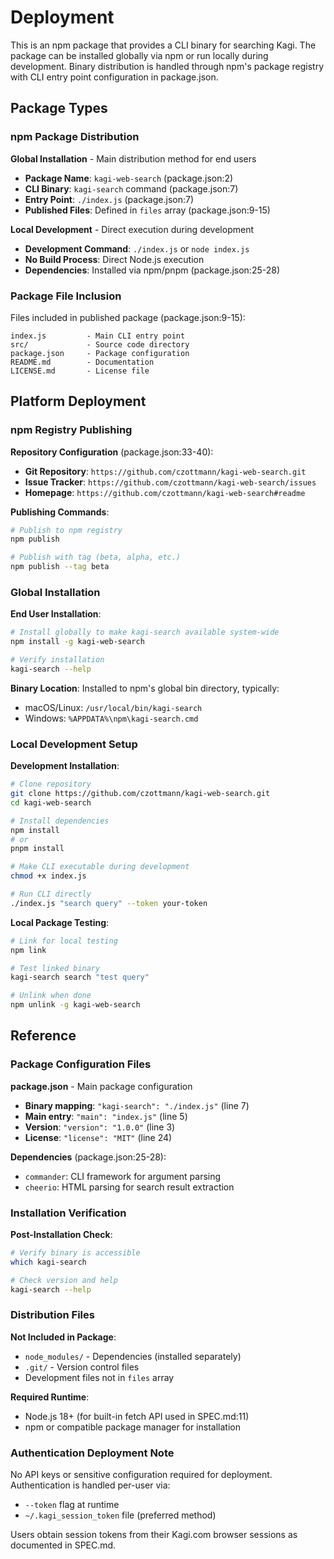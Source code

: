 <!-- Generated: 2025-08-04T21:37:01+02:00 -->

# Deployment

This is an npm package that provides a CLI binary for searching Kagi. The package can be installed globally via npm or run locally during development. Binary distribution is handled through npm's package registry with CLI entry point configuration in package.json.

## Package Types

### npm Package Distribution

**Global Installation** - Main distribution method for end users
- **Package Name**: `kagi-web-search` (package.json:2)
- **CLI Binary**: `kagi-search` command (package.json:7)
- **Entry Point**: `./index.js` (package.json:7)
- **Published Files**: Defined in `files` array (package.json:9-15)

**Local Development** - Direct execution during development
- **Development Command**: `./index.js` or `node index.js`
- **No Build Process**: Direct Node.js execution
- **Dependencies**: Installed via npm/pnpm (package.json:25-28)

### Package File Inclusion

Files included in published package (package.json:9-15):
```
index.js         - Main CLI entry point
src/             - Source code directory
package.json     - Package configuration
README.md        - Documentation
LICENSE.md       - License file
```

## Platform Deployment

### npm Registry Publishing

**Repository Configuration** (package.json:33-40):
- **Git Repository**: `https://github.com/czottmann/kagi-web-search.git`
- **Issue Tracker**: `https://github.com/czottmann/kagi-web-search/issues`
- **Homepage**: `https://github.com/czottmann/kagi-web-search#readme`

**Publishing Commands**:
```bash
# Publish to npm registry
npm publish

# Publish with tag (beta, alpha, etc.)
npm publish --tag beta
```

### Global Installation

**End User Installation**:
```bash
# Install globally to make kagi-search available system-wide
npm install -g kagi-web-search

# Verify installation
kagi-search --help
```

**Binary Location**: Installed to npm's global bin directory, typically:
- macOS/Linux: `/usr/local/bin/kagi-search`
- Windows: `%APPDATA%\npm\kagi-search.cmd`

### Local Development Setup

**Development Installation**:
```bash
# Clone repository
git clone https://github.com/czottmann/kagi-web-search.git
cd kagi-web-search

# Install dependencies
npm install
# or
pnpm install

# Make CLI executable during development
chmod +x index.js

# Run CLI directly
./index.js "search query" --token your-token
```

**Local Package Testing**:
```bash
# Link for local testing
npm link

# Test linked binary
kagi-search search "test query"

# Unlink when done
npm unlink -g kagi-web-search
```

## Reference

### Package Configuration Files

**package.json** - Main package configuration
- **Binary mapping**: `"kagi-search": "./index.js"` (line 7)
- **Main entry**: `"main": "index.js"` (line 5)
- **Version**: `"version": "1.0.0"` (line 3)
- **License**: `"license": "MIT"` (line 24)

**Dependencies** (package.json:25-28):
- `commander`: CLI framework for argument parsing
- `cheerio`: HTML parsing for search result extraction

### Installation Verification

**Post-Installation Check**:
```bash
# Verify binary is accessible
which kagi-search

# Check version and help
kagi-search --help
```

### Distribution Files

**Not Included in Package**:
- `node_modules/` - Dependencies (installed separately)
- `.git/` - Version control files
- Development files not in `files` array

**Required Runtime**:
- Node.js 18+ (for built-in fetch API used in SPEC.md:11)
- npm or compatible package manager for installation

### Authentication Deployment Note

No API keys or sensitive configuration required for deployment. Authentication is handled per-user via:
- `--token` flag at runtime
- `~/.kagi_session_token` file (preferred method)

Users obtain session tokens from their Kagi.com browser sessions as documented in SPEC.md.